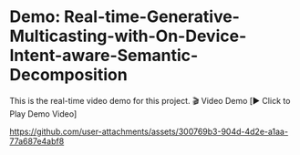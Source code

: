 # Demo: Real-time-Generative-Multicasting-with-On-Device-Intent-aware-Semantic-Decomposition
This is the real-time video demo for this project.
🎬 Video Demo
[▶️ Click to Play Demo Video]

https://github.com/user-attachments/assets/300769b3-904d-4d2e-a1aa-77a687e4abf8

